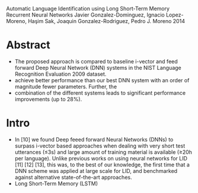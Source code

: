 Automatic Language Identification using Long Short-Term Memory
Recurrent Neural Networks
Javier Gonzalez-Dominguez, Ignacio Lopez-Moreno, Haşim Sak, Joaquin
  Gonzalez-Rodriguez, Pedro J. Moreno 
2014

# Abstract

* The proposed approach is compared to baseline i-vector and feed forward Deep
  Neural Network (DNN) systems in the NIST Language Recognition Evaluation
  2009 dataset. 
* achieve better performance than our best DNN system with an order of
  magnitude fewer parameters. Further, the 
* combination of the different systems leads to significant performance
  improvements (up to 28%).

# Intro

* In [10] we found Deep feeed forward Neural Networks (DNNs) to surpass
  i-vector based approaches when dealing with very short test utterances (≤3s)
  and large amount of training material is available (≥20h per language).
  Unlike previous works on using neural networks for LID [11] [12] [13], this
  was, to the best of our knowledge, the first time that a DNN scheme was
  applied at large scale for LID, and benchmarked against alternative
  state-of-the-art approaches.
* Long Short-Term Memory (LSTM)
